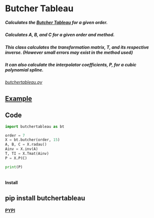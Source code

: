 # Butcher Tableau

##### Calculates the [Butcher Tableau](https://en.wikipedia.org/wiki/List_of_Runge%E2%80%93Kutta_methods#Radau_IIA_methods) for a given order.

##### Calculates A, B, and C for a given order and method. 

##### This class calculates the transformation matrix, T, and its respective inverse. (However small errors may exist in the method used)

##### It can also calculate the interpolator coefficients, P, for a cubic polynomial spline.

###### [butchertableau.py](https://github.com/tjczec01/butcher/blob/master/butchertableau.py)

## [Example](https://github.com/tjczec01/butcher/blob/master/butchertableauf.ipynb) 

## Code

```python
import butchertableau as bt

order = 7
X = bt.butcher(order, 15)
A, B, C = X.radau() 
Ainv = X.inv(A)        
T, TI = X.Tmat(Ainv)  
P = X.P(C)

print(P)
              
```

#### Install
## pip install butchertableau
#### [PYPI](https://pypi.org/project/butchertableau/)



